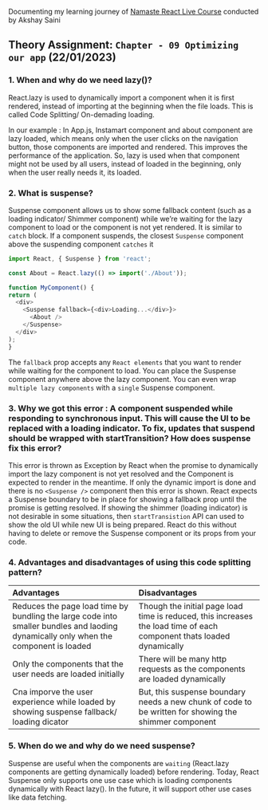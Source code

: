 
   Documenting my learning journey of [Namaste React Live Course](https://learn.namastedev.com/) conducted by Akshay Saini

## Theory Assignment: `Chapter - 09 Optimizing our app` (22/01/2023)

### 1. When and why do we need lazy()?

  React.lazy is used to dynamically import a component when it is first rendered, instead of importing at the beginning when the file loads. This is called Code Splitting/ On-demading loading. 

  In our example : In App.js, Instamart component and about component are lazy loaded, which means only when the user clicks on the navigation button, those components are imported and rendered. This improves the performance of the application. So, lazy is used when that component might not be used by all users, instead of loaded in the beginning, only when the user really needs it, its loaded.

### 2. What is suspense?

  Suspense component allows us to show some fallback content (such as a loading indicator/ Shimmer component) while we’re waiting for the lazy component to load or the component is not yet rendered. It is similar to `catch` block. If a component suspends, the closest `Suspense` component above the suspending component `catches` it

  ```javascript
import React, { Suspense } from 'react';

const About = React.lazy(() => import('./About'));

function MyComponent() {
  return (
    <div>
      <Suspense fallback={<div>Loading...</div>}>
        <About />
      </Suspense>
    </div>
  );
}
  ```

The `fallback` prop accepts any `React elements` that you want to render while waiting for the component to load. You can place the Suspense component anywhere above the lazy component. You can even wrap `multiple lazy components` with a `single` Suspense component.

### 3. Why we got this error : A component suspended while responding to synchronous input. This will cause the UI to be replaced with a loading indicator. To fix, updates that suspend should be wrapped with startTransition? How does suspense fix this error?

  This error is thrown as Exception by React when the promise to dynamically import the lazy component is not yet resolved and the Component is expected to render in the meantime. If only the dynamic import is done and there is no `<Suspense />` component then this error is shown. React expects a Suspense boundary to be in place for showing a fallback prop until the promise is getting resolved. If showing the shimmer (loading indicator) is not desirable in some situations, then `startTransistion` API can used to show the old UI while new UI is being prepared. React do this without having to delete or remove the Suspense component or its props from your code.

### 4. Advantages and disadvantages of using this code splitting pattern?

| Advantages  | Disadvantages |
| :---------- | :----------   |
| Reduces the page load time by bundling the large code into smaller bundles and laoding dynamically only when the component is loaded | Though the initial page load time is reduced, this increases the load time of each component thats loaded dynamically |
| Only the components that the user needs are loaded initially | There will be many http requests as the components are loaded dynamically |
| Cna imporve the user experience while loaded by showing suspense fallback/ loading dicator | But, this suspense boundary needs a new chunk of code to be written for showing the shimmer component | 

### 5. When do we and why do we need suspense?

Suspense are useful when the components are `waiting` (React.lazy components are getting dynamically loaded) before rendering. Today, React Suspense only supports one use case which is loading components dynamically with React lazy(). In the future, it will support other use cases like data fetching. 



